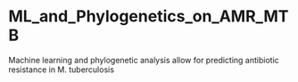 # ML_and_Phylogenetics_on_AMR_MTB
Machine learning and phylogenetic analysis allow for predicting antibiotic resistance in M. tuberculosis
